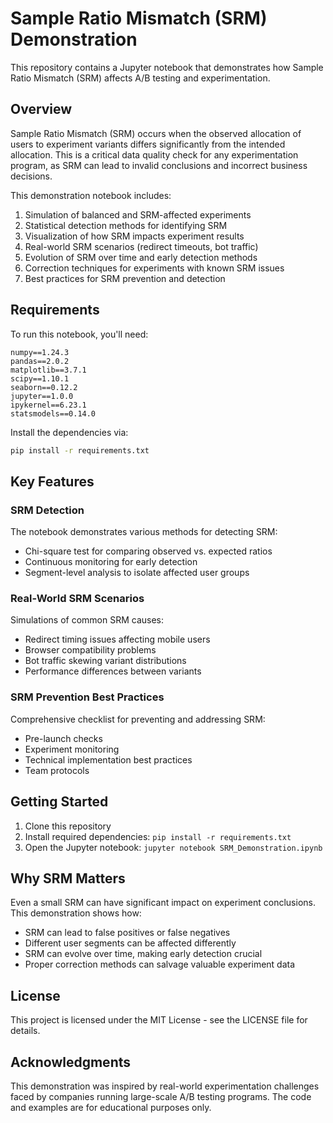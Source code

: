 # Sample Ratio Mismatch (SRM) Demonstration

This repository contains a Jupyter notebook that demonstrates how Sample Ratio Mismatch (SRM) affects A/B testing and experimentation.

## Overview

Sample Ratio Mismatch (SRM) occurs when the observed allocation of users to experiment variants differs significantly from the intended allocation. This is a critical data quality check for any experimentation program, as SRM can lead to invalid conclusions and incorrect business decisions.

This demonstration notebook includes:

1. Simulation of balanced and SRM-affected experiments
2. Statistical detection methods for identifying SRM
3. Visualization of how SRM impacts experiment results
4. Real-world SRM scenarios (redirect timeouts, bot traffic)
5. Evolution of SRM over time and early detection methods
6. Correction techniques for experiments with known SRM issues
7. Best practices for SRM prevention and detection

## Requirements

To run this notebook, you'll need:

```
numpy==1.24.3
pandas==2.0.2
matplotlib==3.7.1
scipy==1.10.1
seaborn==0.12.2
jupyter==1.0.0
ipykernel==6.23.1
statsmodels==0.14.0
```

Install the dependencies via:

```bash
pip install -r requirements.txt
```

## Key Features

### SRM Detection

The notebook demonstrates various methods for detecting SRM:
- Chi-square test for comparing observed vs. expected ratios
- Continuous monitoring for early detection
- Segment-level analysis to isolate affected user groups

### Real-World SRM Scenarios

Simulations of common SRM causes:
- Redirect timing issues affecting mobile users
- Browser compatibility problems
- Bot traffic skewing variant distributions
- Performance differences between variants

### SRM Prevention Best Practices

Comprehensive checklist for preventing and addressing SRM:
- Pre-launch checks
- Experiment monitoring
- Technical implementation best practices
- Team protocols

## Getting Started

1. Clone this repository
2. Install required dependencies: `pip install -r requirements.txt`
3. Open the Jupyter notebook: `jupyter notebook SRM_Demonstration.ipynb`

## Why SRM Matters

Even a small SRM can have significant impact on experiment conclusions. This demonstration shows how:
- SRM can lead to false positives or false negatives
- Different user segments can be affected differently
- SRM can evolve over time, making early detection crucial
- Proper correction methods can salvage valuable experiment data

## License

This project is licensed under the MIT License - see the LICENSE file for details.

## Acknowledgments

This demonstration was inspired by real-world experimentation challenges faced by companies running large-scale A/B testing programs. The code and examples are for educational purposes only.
